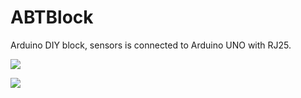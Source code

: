 # ABTBlock
Arduino DIY block, sensors is connected to Arduino UNO with RJ25. 

![](http://9467683.s21i.faiusr.com/2/ABUIABACGAAgw4yJ0AUo6Jii7AEwmwc4gAQ.jpg)

![](http://9467683.s21i.faiusr.com/2/ABUIABACGAAggqrp2AUo5O3RoAIwgAQ47AM.jpg)


